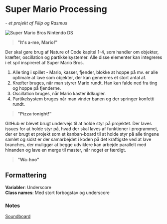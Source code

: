 # Super Mario Processing
*- et projekt af Filip og Rasmus*

![Super Mario Bros Nintendo DS](https://cdn02.nintendo-europe.com/media/images/10_share_images/games_15/nintendo_ds_22/SI_NDS_NewSuperMarioBrosDS.jpg)

> **"It's a-me, Mario!"**

Der skal gøre brug af Nature of Code kapitel 1-4, som handler om objekter, kræfter, oscillation og partikkelsystemer.
Alle disse elementer kan integreres i et spil inspireret af Super Mario Bros. 

 1. Alle ting i spillet - Mario, kasser, fjender, blokke at hoppe på mv. er alle optimale at lave som objekter, der kan genereres et stort antal af. 
 2. Kræfter bruges, når man styrer Mario rundt. Han kan falde ned fra ting og hoppe på fjenderne. 
 3. Oscillation bruges, når Mario kaster ildkugler.
 4. Partikelsystem bruges når man vinder banen og der springer konfetti rundt. 

> **"Pizza tonight!"**

GitHub er blevet brugt undervejs til at holde styr på projektet. Der laves issues for at holde styr på, hvad der skal laves af funktioner i programmet, der er brugt et projekt som et kanban-board til at holde styr på alle tingene samlet og sidst er der samarbejdet i koden på det kraftigste ved at lave branches, der muliggør at begge udviklere kan arbejde parallelt med hinanden og lave en merge til master, når noget er færdigt. 

> **"Wa-hoo"**


## Formattering
**Variabler**: Underscore  
**Class names**: Med stort forbogstav og underscore

### Notes
[Soundboard](https://www.101soundboards.com/boards/28072-mario-sounds-new-super-mario-bros-wii) 


